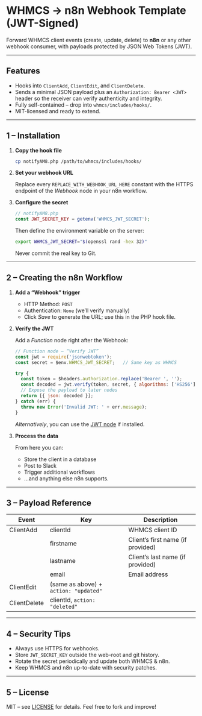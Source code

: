 # WHMCS → n8n Webhook Template (JWT-Signed)

Forward WHMCS client events (create, update, delete) to **n8n** or any
other webhook consumer, with payloads protected by JSON Web Tokens (JWT).

---

## Features

* Hooks into `ClientAdd`, `ClientEdit`, and `ClientDelete`.
* Sends a minimal JSON payload plus an `Authorization: Bearer <JWT>`
  header so the receiver can verify authenticity and integrity.
* Fully self-contained – drop into `whmcs/includes/hooks/`.
* MIT-licensed and ready to extend.

---

## 1 – Installation

1. **Copy the hook file**

   ```bash
   cp notifyAM8.php /path/to/whmcs/includes/hooks/
   ```

2. **Set your webhook URL**

   Replace every `REPLACE_WITH_WEBHOOK_URL_HERE` constant with the HTTPS
   endpoint of the *Webhook* node in your n8n workflow.

3. **Configure the secret**

   ```php
   // notifyAM8.php
   const JWT_SECRET_KEY = getenv('WHMCS_JWT_SECRET');
   ```

   Then define the environment variable on the server:

   ```bash
   export WHMCS_JWT_SECRET="$(openssl rand -hex 32)"
   ```

   Never commit the real key to Git.

---

## 2 – Creating the n8n Workflow

1. **Add a “Webhook” trigger**

   * HTTP Method: `POST`
   * Authentication: `None` (we’ll verify manually)
   * Click *Save* to generate the URL; use this in the PHP hook file.

2. **Verify the JWT**

   Add a *Function* node right after the Webhook:

   ```javascript
   // Function node – “Verify JWT”
   const jwt = require('jsonwebtoken');
   const secret = $env.WHMCS_JWT_SECRET;   // Same key as WHMCS

   try {
     const token = $headers.authorization.replace('Bearer ', '');
     const decoded = jwt.verify(token, secret, { algorithms: ['HS256'] });
     // Expose the payload to later nodes
     return [{ json: decoded }];
   } catch (err) {
     throw new Error('Invalid JWT: ' + err.message);
   }
   ```

   *Alternatively*, you can use the [JWT node](https://n8n.io/integrations/n8n-nodes-base.jwt)
   if installed.

3. **Process the data**

   From here you can:
   * Store the client in a database
   * Post to Slack
   * Trigger additional workflows
   * …and anything else n8n supports.

---

## 3 – Payload Reference

| Event        | Key        | Description                         |
|--------------|-----------|-------------------------------------|
| ClientAdd    | clientId   | WHMCS client ID                     |
|              | firstname  | Client’s first name (if provided)   |
|              | lastname   | Client’s last name (if provided)    |
|              | email      | Email address                       |
| ClientEdit   | (same as above) + `action: "updated"`            |
| ClientDelete | clientId, `action: "deleted"`                    |

---

## 4 – Security Tips

* Always use HTTPS for webhooks.
* Store `JWT_SECRET_KEY` outside the web-root and git history.
* Rotate the secret periodically and update both WHMCS & n8n.
* Keep WHMCS and n8n up-to-date with security patches.

---

## 5 – License

MIT – see [LICENSE](LICENSE) for details. Feel free to fork and improve!